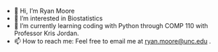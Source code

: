 - 👋 Hi, I’m Ryan Moore
- 👀 I’m interested in Biostatistics
- 🌱 I’m currently learning coding with Python through COMP 110 with Professor Kris Jordan.
- 📫 How to reach me: Feel free to email me at ryan.moore@unc.edu .

<!---
rpm14/rpm14 is a ✨ special ✨ repository because its `README.md` (this file) appears on your GitHub profile.
You can click the Preview link to take a look at your changes.
--->
